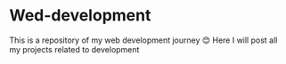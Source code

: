 # Wed-development
This is a repository of my web development journey 😊
Here I will post all my projects related to development
